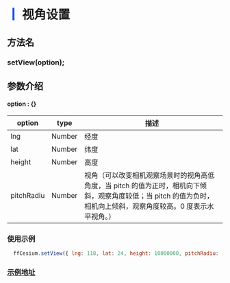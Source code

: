 # <span style='color:#0950FC'>┃</span> 视角设置
## 方法名

### setView(option);

## 参数介绍

#### option : {}

| option      | type   | 描述                                                                       |
| ----------- | ------ | -------------------------------------------------------------------------- |
| lng       | Number | 经度                                                                   |
| lat | Number  | 纬度 |
| height | Number  | 高度 |
| pitchRadiu | Number  | 视角（可以改变相机观察场景时的视角高低角度，当 pitch 的值为正时，相机向下倾斜，观察角度较低；当 pitch 的值为负时，相机向上倾斜，观察角度较高。0 度表示水平视角。） |


### 使用示例

```javascript
  ffCesium.setView({ lng: 118, lat: 24, height: 10000000, pitchRadiu: -90 });
```

### [示例地址](./#/mapCode?id=2&type=2&urlname=basicMapLoadingInterface-addWMSService)
